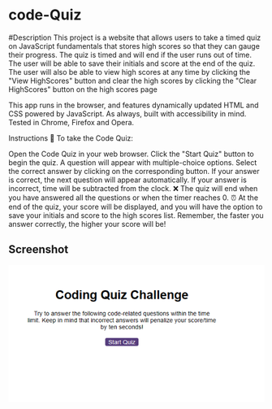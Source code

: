 # code-Quiz

#Description
This project is a website that allows users to take a timed quiz on JavaScript fundamentals that stores high scores so that they can gauge their progress. The quiz is timed and will end if the user runs out of time. The user will be able to save their initials and score at the end of the quiz. The user will also be able to view high scores at any time by clicking the "View HighScores" button and clear the high scores by clicking the "Clear HighScores" button on the high scores page

This app runs in the browser, and features dynamically updated HTML and CSS powered by JavaScript. As always, built with accessibility in mind. Tested in Chrome, Firefox and Opera.


Instructions 📝
To take the Code Quiz:

Open the Code Quiz in your web browser. 
Click the "Start Quiz" button to begin the quiz. 
A question will appear with multiple-choice options.
Select the correct answer by clicking on the corresponding button.
If your answer is correct, the next question will appear automatically. If your answer is incorrect, time will be subtracted from the clock. ❌
The quiz will end when you have answered all the questions or when the timer reaches 0. ⏰
At the end of the quiz, your score will be displayed, and you will have the option to save your initials and score to the high scores list.
Remember, the faster you answer correctly, the higher your score will be!


## Screenshot

![](./assets/sfx/Code-Challenge.png)
